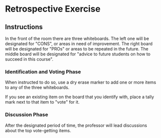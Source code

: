 # Retrospective Exercise

## Instructions

In the front of the room there are three whiteboards. The left one will be designated for "CONS", or areas in need of improvement. The right board will be designated for "PROs" or areas to be repeated in the future. The middle board will be designated for "advice to future students on how to succeed in this course".

### Identification and Voting Phase

When instructed to do so, use a dry erase marker to add one or more items to any of the three whiteboards.

If you see an existing item on the board that you identify with, place a tally mark next to that item to "vote" for it.

### Discussion Phase

After the designated period of time, the professor will lead discussions about the top vote-getting items.
